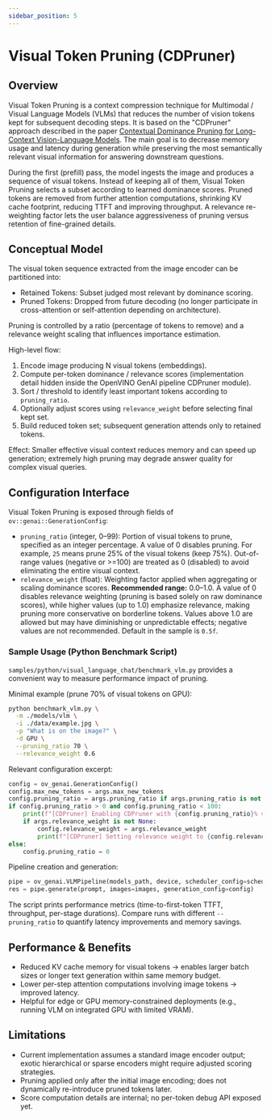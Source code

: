 ```yaml
---
sidebar_position: 5
---
```


# Visual Token Pruning (CDPruner)

## Overview
Visual Token Pruning is a context compression technique for Multimodal / Visual Language Models (VLMs) that reduces the number of vision tokens kept for subsequent decoding steps. It is based on the "CDPruner" approach described in the paper [Contextual Dominance Pruning for Long-Context Vision-Language Models](https://arxiv.org/pdf/2506.10967). The main goal is to decrease memory usage and latency during generation while preserving the most semantically relevant visual information for answering downstream questions.

During the first (prefill) pass, the model ingests the image and produces a sequence of visual tokens. Instead of keeping all of them, Visual Token Pruning selects a subset according to learned dominance scores. Pruned tokens are removed from further attention computations, shrinking KV cache footprint, reducing TTFT and improving throughput. A relevance re-weighting factor lets the user balance aggressiveness of pruning versus retention of fine-grained details.

## Conceptual Model
The visual token sequence extracted from the image encoder can be partitioned into:

* Retained Tokens: Subset judged most relevant by dominance scoring.
* Pruned Tokens: Dropped from future decoding (no longer participate in cross-attention or self-attention depending on architecture).

Pruning is controlled by a ratio (percentage of tokens to remove) and a relevance weight scaling that influences importance estimation.

High-level flow:
1. Encode image producing N visual tokens (embeddings).
2. Compute per-token dominance / relevance scores (implementation detail hidden inside the OpenVINO GenAI pipeline CDPruner module).
3. Sort / threshold to identify least important tokens according to `pruning_ratio`.
4. Optionally adjust scores using `relevance_weight` before selecting final kept set.
5. Build reduced token set; subsequent generation attends only to retained tokens.

Effect: Smaller effective visual context reduces memory and can speed up generation; extremely high pruning may degrade answer quality for complex visual queries.

## Configuration Interface
Visual Token Pruning is exposed through fields of `ov::genai::GenerationConfig`:

* `pruning_ratio` (integer, 0–99): Portion of visual tokens to prune, specified as an integer percentage. A value of 0 disables pruning. For example, `25` means prune 25% of the visual tokens (keep 75%). Out-of-range values (negative or >=100) are treated as 0 (disabled) to avoid eliminating the entire visual context.
* `relevance_weight` (float): Weighting factor applied when aggregating or scaling dominance scores. **Recommended range:** 0.0–1.0. A value of 0 disables relevance weighting (pruning is based solely on raw dominance scores), while higher values (up to 1.0) emphasize relevance, making pruning more conservative on borderline tokens. Values above 1.0 are allowed but may have diminishing or unpredictable effects; negative values are not recommended. Default in the sample is `0.5f`.

### Sample Usage (Python Benchmark Script)
`samples/python/visual_language_chat/benchmark_vlm.py` provides a convenient way to measure performance impact of pruning.

Minimal example (prune 70% of visual tokens on GPU):
```bash
python benchmark_vlm.py \
  -m ./models/vlm \
  -i ./data/example.jpg \
  -p "What is on the image?" \
  -d GPU \
  --pruning_ratio 70 \
  --relevance_weight 0.6
```

Relevant configuration excerpt:
```python
config = ov_genai.GenerationConfig()
config.max_new_tokens = args.max_new_tokens
config.pruning_ratio = args.pruning_ratio if args.pruning_ratio is not None else 0
if config.pruning_ratio > 0 and config.pruning_ratio < 100:
    print(f"[CDPruner] Enabling CDPruner with {config.pruning_ratio}% visual token pruning")
    if args.relevance_weight is not None:
        config.relevance_weight = args.relevance_weight
        print(f"[CDPruner] Setting relevance weight to {config.relevance_weight}")
else:
    config.pruning_ratio = 0
```

Pipeline creation and generation:
```python
pipe = ov_genai.VLMPipeline(models_path, device, scheduler_config=scheduler_config)
res = pipe.generate(prompt, images=images, generation_config=config)
```

The script prints performance metrics (time-to-first-token TTFT, throughput, per-stage durations). Compare runs with different `--pruning_ratio` to quantify latency improvements and memory savings.

## Performance & Benefits
* Reduced KV cache memory for visual tokens -> enables larger batch sizes or longer text generation within same memory budget.
* Lower per-step attention computations involving image tokens -> improved latency.
* Helpful for edge or GPU memory-constrained deployments (e.g., running VLM on integrated GPU with limited VRAM).

## Limitations
* Current implementation assumes a standard image encoder output; exotic hierarchical or sparse encoders might require adjusted scoring strategies.
* Pruning applied only after the initial image encoding; does not dynamically re-introduce pruned tokens later.
* Score computation details are internal; no per-token debug API exposed yet.